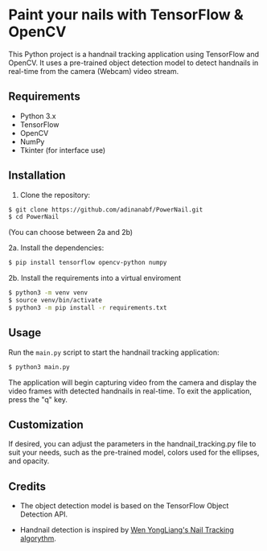 # Paint your nails with TensorFlow & OpenCV

This Python project is a handnail tracking application using TensorFlow and OpenCV. It uses a pre-trained object detection model to detect handnails in real-time from the camera (Webcam) video stream.

<!-- ![Demo](demo.gif) -->

## Requirements

- Python 3.x
- TensorFlow
- OpenCV
- NumPy
- Tkinter (for interface use)

## Installation

1. Clone the repository:

```bash
$ git clone https://github.com/adinanabf/PowerNail.git
$ cd PowerNail
```

(You can choose between 2a and 2b)

2a. Install the dependencies:

```bash
$ pip install tensorflow opencv-python numpy
```

2b. Install the requirements into a virtual enviroment

```bash
$ python3 -m venv venv
$ source venv/bin/activate
$ python3 -m pip install -r requirements.txt
```

## Usage

Run the `main.py` script to start the handnail tracking application:

```bash
$ python3 main.py
```

The application will begin capturing video from the camera and display the video frames with detected handnails in real-time. To exit the application, press the "q" key.

## Customization

If desired, you can adjust the parameters in the handnail_tracking.py file to suit your needs, such as the pre-trained model, colors used for the ellipses, and opacity.

## Credits

- The object detection model is based on the TensorFlow Object Detection API.

- Handnail detection is inspired by [Wen YongLiang's Nail Tracking algorythm](https://github.com/toddwyl/nailtracking).
